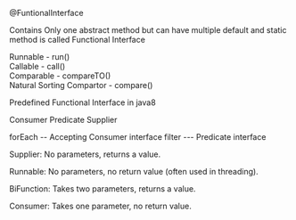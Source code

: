 @FuntionalInterface



Contains Only one abstract method but can have multiple default and static 
method is called Functional Interface


Runnable - run()<br/>
Callable - call()<br/>
Comparable - compareTO()<br/> Natural Sorting
Compartor - compare()<br/>

Predefined Functional Interface in java8

Consumer
Predicate
Supplier


forEach -- Accepting Consumer interface
filter --- Predicate interface




Supplier: No parameters, returns a value.

Runnable: No parameters, no return value (often used in threading).

BiFunction: Takes two parameters, returns a value.

Consumer: Takes one parameter, no return value.





 